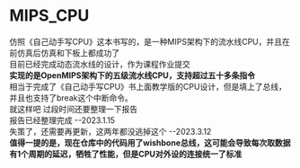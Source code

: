 # MIPS_CPU
仿照《自己动手写CPU》这本书写的，是一种MIPS架构下的流水线CPU，并且在前仿真后仿真和下板上都成功了  
目前已经完成动态流水线的设计，作为课程作业提交  
**实现的是OpenMIPS架构下的五级流水线CPU，支持超过五十多条指令**  
相当于完成了《自己动手写CPU》书上面教学版的CPU设计，但是填上了总线，并且也支持了break这个中断命令。  
就这样吧 过段时间还要整理一下报告  
报告已经整理完成 --2023.1.15  
失策了，还需要再更新，这两年都没逃掉这个 --2023.3.12   
**值得一提的是，现在仓库中的代码用了wishbone总线，这可能会导致每次取数据有1个周期的延迟，牺牲了性能，但是CPU对外设的连接统一了标准**
